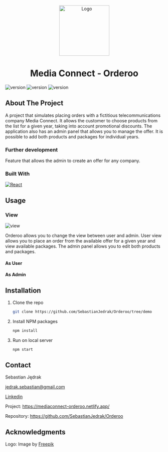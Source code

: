<!-- PROJECT LOGO -->
<a name="readme-top"></a>

<br />
<div align="center">
<img src="https://github.com/SebastianJedrak/Orderoo/assets/115486676/da77b486-acfd-4f96-8c2a-2981a759d04f" alt="Logo" width="160" height="160">

  <h1 align="center">Media Connect - Orderoo</h1>

</div>

![version](https://img.shields.io/github/last-commit/SebastianJedrak/Orderoo)
![version](https://img.shields.io/github/v/release/SebastianJedrak/Orderoo?include_prereleases)
![version](https://img.shields.io/github/languages/top/SebastianJedrak/Orderoo)

<!-- ABOUT THE PROJECT -->
## About The Project

A project that simulates placing orders with a fictitious telecommunications company Media Connect. It allows the customer to choose products from the list for a given year, taking into account promotional discounts. The application also has an admin panel that allows you to manage the offer. It is possible to add both products and packages for individual years.

### Further development

Feature that allows the admin to create an offer for any company.

### Built With

[![React][React.js]][React-url]

<!-- USAGE EXAMPLES -->
## Usage

### View
<img src="https://github.com/SebastianJedrak/Orderoo/assets/115486676/8a019cbe-4af6-4669-baaa-84eeed810ef1" alt="view">

Orderoo allows you to change the view between user and admin. User view allows you to place an order from the available offer for a given year and view available packages. The admin panel allows you to edit both products and packages.

#### As User

#### As Admin

## Installation

1. Clone the repo
   ```sh
   git clone https://github.com/SebastianJedrak/Orderoo/tree/demo
   ```
2. Install NPM packages
   ```sh
   npm install
   ```
3. Run on local server
   ```sh
   npm start
   ```

## Contact

Sebastian Jędrak

jedrak.sebastian@gmail.com

<a href="https://www.linkedin.com/in/sebastian-j%C4%99drak-495127233/"> Linkedin </a>

Project: https://mediaconnect-orderoo.netlify.app/

Repository: https://github.com/SebastianJedrak/Orderoo

## Acknowledgments

Logo: Image by <a href="https://www.freepik.com/free-psd/gradient-arrows-design_41916004.htm#page=3&query=arrow%20connect&position=14&from_view=search&track=ais">Freepik</a>

[React.js]: https://img.shields.io/badge/React-20232A?style=for-the-badge&logo=react&logoColor=61DAFB
[React-url]: https://reactjs.org/
